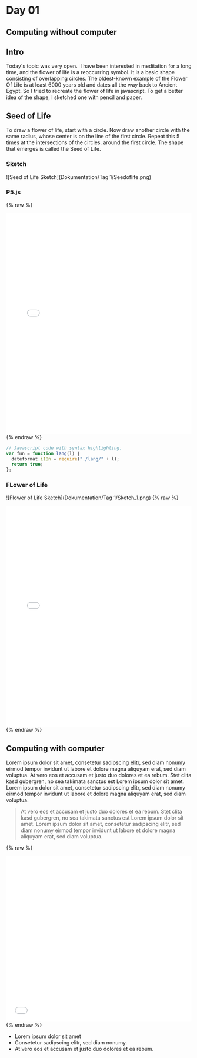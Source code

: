 # Day 01

## Computing without computer

## Intro

Today's topic was very open.  I have been interested in meditation for a long time, and the flower of life is a reoccurring symbol. It is a basic shape consisting of overlapping circles. The oldest-known example of the Flower Of Life is at least 6000 years old and dates all the way back to Ancient Egypt.
So I tried to recreate the flower of life in javascript. To get a better idea of the shape, I sketched one with pencil and paper.

## Seed of Life

To draw a flower of life, start with a circle. Now draw another circle with the same radius, whose center is on the line of the first circle. Repeat this 5 times at the intersections of the circles.
around the first circle. The shape that emerges is called the Seed of Life.

### Sketch

![Seed of Life Sketch](Dokumentation/Tag 1/Seedoflife.png)

### P5.js

{% raw %}

<iframe src="projects/Day1_Intro/SeedOfLife/index.html" width="100%" height="600" frameborder="no"></iframe>
{% endraw %}

```js
// Javascript code with syntax highlighting.
var fun = function lang(l) {
  dateformat.i18n = require("./lang/" + l);
  return true;
};
```

### FLower of Life

![Flower of Life Sketch](Dokumentation/Tag 1/Sketch_1.png)
{% raw %}

<iframe src="projects/Day1_Intro/FlowerofLife/index.html" width="100%" height="600" frameborder="no"></iframe>
{% endraw %}

## Computing with computer

Lorem ipsum dolor sit amet, consetetur sadipscing elitr, sed diam nonumy eirmod tempor invidunt ut labore et dolore magna aliquyam erat, sed diam voluptua. At vero eos et accusam et justo duo dolores et ea rebum. Stet clita kasd gubergren, no sea takimata sanctus est Lorem ipsum dolor sit amet. Lorem ipsum dolor sit amet, consetetur sadipscing elitr, sed diam nonumy eirmod tempor invidunt ut labore et dolore magna aliquyam erat, sed diam voluptua.

> At vero eos et accusam et justo duo dolores et ea rebum. Stet clita kasd gubergren, no sea takimata sanctus est Lorem ipsum dolor sit amet. Lorem ipsum dolor sit amet, consetetur sadipscing elitr, sed diam nonumy eirmod tempor invidunt ut labore et dolore magna aliquyam erat, sed diam voluptua.

{% raw %}

<iframe src="content/day01/02/embed.html" width="100%" height="450" frameborder="no"></iframe>
{% endraw %}

- Lorem ipsum dolor sit amet
- Consetetur sadipscing elitr, sed diam nonumy.
- At vero eos et accusam et justo duo dolores et ea rebum.
